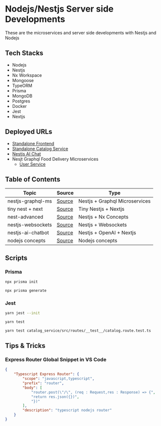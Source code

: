 # Nodejs/Nestjs Server side Developments

These are the microservices and server side developments with Nestjs and Nodejs

## Tech Stacks

- Nodejs
- Nestjs
- Nx Workspace
- Mongoose
- TypeORM
- Prisma
- MongoDB
- Postgres
- Docker
- Jest
- Nextjs

## Deployed URLs

- [Standalone Frontend](https://node-ms.vercel.app/)
- [Standalone Catalog Service](https://node-kafka-catalog.onrender.com/api/v1/catalog)
- [Nestjs AI Chat](https://nest-ai-chat.onrender.com/docs)
- Nesjt Graphql Food Delivery Microservices
  - [User Service](https://deli-user-service.onrender.com/graphql)

## Table of Contents

| Topic             | Source                                         | Type                           |
| ----------------- | ---------------------------------------------- | ------------------------------ |
| nestjs-graphql-ms | [Source](./nest-graphql-ms/)                   | Nestjs + Graphql Microservices |
| tiny nest + next  | [Source](./tiny-nest-next/)                    | Tiny Nestjs + Nextjs           |
| nest-advanced     | [Source](./nest-advanced)                      | Nestjs + Nx Concepts           |
| nestjs-websockets | [Source](./standalone-apis/nestjs-websockets/) | Nestjs + Websockets            |
| nestjs-ai-chatbot | [Source](./standalone-apis/nestjs-ai-chatbot/) | Nestjs + OpenAI + Nextjs       |
| nodejs concepts   | [Source](./node-concepts/)                     | Nodejs concepts                |

## Scripts

### Prisma

```bash
npx prisma init
```

```bash
npx prisma generate
```

### Jest

```bash
yarn jest --init
```

```bash
yarn test
```

```bash
yarn test catalog_service/src/routes/__test__/catalog.route.test.ts
```

## Tips & Tricks

### Express Router Global Snippet in VS Code

```json
{
	"Typescript Express Router": {
		"scope": "javascript,typescript",
		"prefix": "router",
		"body": [
			"router.post(\"/\", (req : Request,res : Response) => {",
			"return res.json({})",
			"})"
		],
		"description": "typescript nodejs router"
	}
}
```
